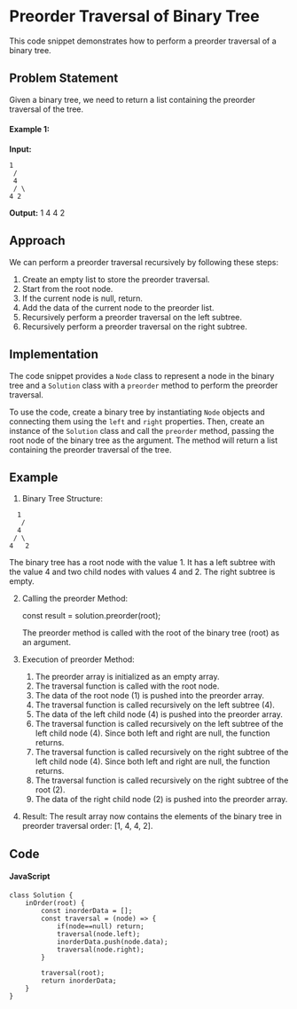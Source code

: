 # Preorder Traversal of Binary Tree

This code snippet demonstrates how to perform a preorder traversal of a binary tree.

## Problem Statement

Given a binary tree, we need to return a list containing the preorder traversal of the tree.

#### Example 1:

**Input:**
```
1  
 /  
 4  
 / \  
4 2
```

**Output:** 1 4 4 2

## Approach

We can perform a preorder traversal recursively by following these steps:

1. Create an empty list to store the preorder traversal.
2. Start from the root node.
3. If the current node is null, return.
4. Add the data of the current node to the preorder list.
5. Recursively perform a preorder traversal on the left subtree.
6. Recursively perform a preorder traversal on the right subtree.

## Implementation

The code snippet provides a `Node` class to represent a node in the binary tree and a `Solution` class with a `preorder` method to perform the preorder traversal.

To use the code, create a binary tree by instantiating `Node` objects and connecting them using the `left` and `right` properties. Then, create an instance of the `Solution` class and call the `preorder` method, passing the root node of the binary tree as the argument. The method will return a list containing the preorder traversal of the tree.

## Example

1. Binary Tree Structure:

```
  1
   /
  4
 / \
4   2
```

The binary tree has a root node with the value 1. It has a left subtree with the value 4 and two child nodes with values 4 and 2. The right subtree is empty.

2. Calling the preorder Method:

   const result = solution.preorder(root);

   The preorder method is called with the root of the binary tree (root) as an argument.

3. Execution of preorder Method:

   1. The preorder array is initialized as an empty array.
   2. The traversal function is called with the root node.
   3. The data of the root node (1) is pushed into the preorder array.
   4. The traversal function is called recursively on the left subtree (4).
   5. The data of the left child node (4) is pushed into the preorder array.
   6. The traversal function is called recursively on the left subtree of the left child node (4). Since both left and right are null, the function returns.
   7. The traversal function is called recursively on the right subtree of the left child node (4). Since both left and right are null, the function returns.
   8. The traversal function is called recursively on the right subtree of the root (2).
   9. The data of the right child node (2) is pushed into the preorder array.

4. Result:
    The result array now contains the elements of the binary tree in preorder traversal order: [1, 4, 4, 2].

## Code

#### JavaScript

```
class Solution {
    inOrder(root) {
        const inorderData = [];
        const traversal = (node) => {
            if(node==null) return;
            traversal(node.left);
            inorderData.push(node.data);
            traversal(node.right);
        }

        traversal(root);
        return inorderData;
    }
}
```
